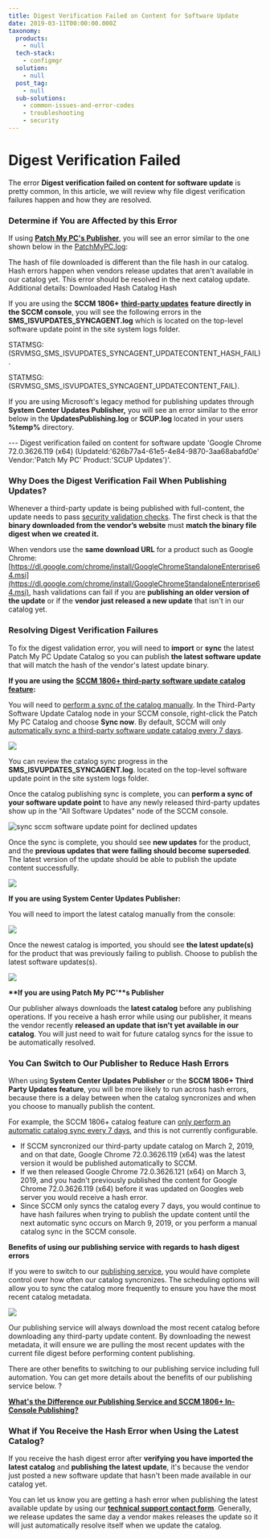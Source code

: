```yaml
---
title: Digest Verification Failed on Content for Software Update
date: 2019-03-11T00:00:00.000Z
taxonomy:
  products:
    - null
  tech-stack:
    - configmgr
  solution:
    - null
  post_tag:
    - null
  sub-solutions:
    - common-issues-and-error-codes
    - troubleshooting
    - security
---
```


# Digest Verification Failed

The error **Digest verification failed on content for software update** is pretty common, In this article, we will review why file digest verification failures happen and how they are resolved.

### Determine if You are Affected by this Error

If using [**Patch My PC's Publisher**](../../docs/), you will see an error similar to the one shown below in the [PatchMyPC.log](../../collecting-log-files-for-patch-my-pc-support/#publishing-in-console-logs):

The hash of file downloaded is different than the file hash in our catalog. Hash errors happen when vendors release updates that aren't available in our catalog yet. This error should be resolved in the next catalog update. Additional details: Downloaded Hash Catalog Hash

If you are using the **SCCM 1806+** [**third-party updates**](https://docs.microsoft.com/en-us/mem/configmgr/sum/deploy-use/third-party-software-updates) **feature directly in the SCCM console**, you will see the following errors in the **SMS\_ISVUPDATES\_SYNCAGENT.log** which is located on the top-level software update point in the site system logs folder.

STATMSG: (SRVMSG\_SMS\_ISVUPDATES\_SYNCAGENT\_UPDATECONTENT\_HASH\_FAIL).

STATMSG: (SRVMSG\_SMS\_ISVUPDATES\_SYNCAGENT\_UPDATECONTENT\_FAIL).

If you are using Microsoft's legacy method for publishing updates through **System Center Updates Publisher,** you will see an error similar to the error below in the **UpdatesPublishing.log** or **SCUP.log** located in your users **%temp%** directory.

\--- Digest verification failed on content for software update 'Google Chrome 72.0.3626.119 (x64) (UpdateId:'626b77a4-61e5-4e84-9870-3aa68abafd0e' Vendor:'Patch My PC' Product:'SCUP Updates')'.

### Why Does the Digest Verification Fail When Publishing Updates?

Whenever a third-party update is being published with full-content, the update needs to pass [security validation checks](https://patchmypc.com/deep-dive-into-security-validation-of-third-party-software-updates-in-microsoft-sccm). The first check is that the **binary downloaded from the vendor’s website** must **match the binary file digest when we created it.**

When vendors use the **same download URL** for a product such as Google Chrome: [https://dl.google.com/chrome/install/GoogleChromeStandaloneEnterprise64.msi](https://dl.google.com/chrome/install/GoogleChromeStandaloneEnterprise64.msi), hash validations can fail if you are **publishing an older version of the update** or if the **vendor just released a new update** that isn't in our catalog yet.

### Resolving Digest Verification Failures

To fix the digest validation error, you will need to **import** or **sync** the latest Patch My PC Update Catalog so you can publish **the latest software update** that will match the hash of the vendor's latest update binary.

**If you are using the** [**SCCM 1806+ third-party software update catalog feature**](https://docs.microsoft.com/en-us/mem/configmgr/sum/deploy-use/third-party-software-updates)**:**

You will need to [perform a sync of the catalog manually](https://docs.microsoft.com/en-us/mem/configmgr/sum/deploy-use/third-party-software-updates#subscribe-to-a-third-party-catalog-and-sync-updates). In the Third-Party Software Update Catalog node in your SCCM console, right-click the Patch My PC Catalog and choose **Sync now**. By default, SCCM will only [automatically sync a third-party software update catalog every 7 days](https://docs.microsoft.com/en-us/mem/configmgr/sum/deploy-use/third-party-software-updates#subscribe-to-a-third-party-catalog-and-sync-updates).

![](../../_images/force-third-party-software-update-catalog-sync-in-the-sccm-console.png)

You can review the catalog sync progress in the **SMS\_ISVUPDATES\_SYNCAGENT.log**. located on the top-level software update point in the site system logs folder.

Once the catalog publishing sync is complete, you can **perform a sync of your software update point** to have any newly released third-party updates show up in the "All Software Updates" node of the SCCM console.

![sync sccm software update point for declined updates](../../_images/sync-sccm-software-update-point-for-declined-updates.png)

Once the sync is complete, you should see **new updates** for the product, and the **previous updates that were failing should become superseded**. The latest version of the update should be able to publish the update content successfully.

![](../../_images/new-updates-synced-in-sccm-publish-with-full-content.png)

**If you are using System Center Updates Publisher:**

You will need to import the latest catalog manually from the console:

![](../../_images/import-the-lastest-patchmypc-third-party-update-catalog-to-resolve-hash-error-in-scup.png)

Once the newest catalog is imported, you should see **the latest update(s)** for the product that was previously failing to publish. Choose to publish the latest software updates(s).

![](../../_images/scup-with-latest-third-party-updates-imported.png)

**\*\*If you are using Patch My PC'\*\*s Publisher**

Our publisher always downloads the **latest catalog** before any publishing operations. If you receive a hash error while using our publisher, it means the vendor recently **released an update that isn't yet available in our catalog**. You will just need to wait for future catalog syncs for the issue to be automatically resolved.

### You Can Switch to Our Publisher to Reduce Hash Errors

When using **System Center Updates Publisher** or the **SCCM 1806+ Third Party Updates feature**, you will be more likely to run across hash errors, because there is a delay between when the catalog syncronizes and when you choose to manually publish the content.

For example, the SCCM 1806+ catalog feature can [only perform an automatic catalog sync every 7 days](https://docs.microsoft.com/en-us/mem/configmgr/sum/deploy-use/third-party-software-updates#subscribe-to-a-third-party-catalog-and-sync-updates), and this is not currently configurable.

* If SCCM syncronized our third-party update catalog on March 2, 2019, and on that date, Google Chrome 72.0.3626.119 (x64) was the latest version it would be published automatically to SCCM.
* If we then released Google Chrome 72.0.3626.121 (x64) on March 3, 2019, and you hadn't previously published the content for Google Chrome 72.0.3626.119 (x64) before it was updated on Googles web server you would receive a hash error.
* Since SCCM only syncs the catalog every 7 days, you would continue to have hash failures when trying to publish the update content until the next automatic sync occurs on March 9, 2019, or you perform a manual catalog sync in the SCCM console.

**Benefits of using our publishing service with regards to hash digest errors**

If you were to switch to our [publishing service](https://patchmypc.com/publishing-service-setup-documentation), you would have complete control over how often our catalog syncronizes. The scheduling options will allow you to sync the catalog more frequently to ensure you have the most recent catalog metadata.

![](../../_images/publishing-service-sync-scedule.png)

Our publishing service will always download the most recent catalog before downloading any third-party update content. By downloading the newest metadata, it will ensure we are pulling the most recent updates with the current file digest before performing content publishing.

There are other benefits to switching to our publishing service including full automation. You can get more details about the benefits of our publishing service below. ?

[**What's the Difference our Publishing Service and SCCM 1806+ In-Console Publishing?**](https://patchmypc.com/frequently-asked-questions#publishing-service-vs-sccm-publishing)

### What if You Receive the Hash Error when Using the Latest Catalog?

If you receive the hash digest error after **verifying you have imported the latest catalog** and **publishing the latest update**, it's because the vendor just posted a new software update that hasn't been made available in our catalog yet.&#x20;

You can let us know you are getting a hash error when publishing the latest available update by using our [**technical support contact form**](https://patchmypc.com/technical-support). Generally, we release updates the same day a vendor makes releases the update so it will just automatically resolve itself when we update the catalog.

